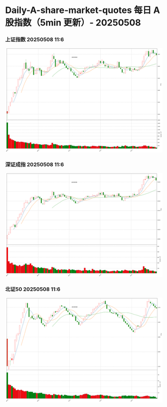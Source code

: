 
# Daily-A-share-market-quotes 每日 A 股指数（5min 更新）- 20250508

### 上证指数 20250508 11:6
![](./fig/2025/5/20250508-sh000001.png)

### 深证成指 20250508 11:6
![](./fig/2025/5/20250508-sz399001.png)

### 北证50 20250508 11:6
![](./fig/2025/5/20250508-bj899050.png)

